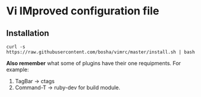 # Vi IMproved configuration file #

## Installation ##

    curl -s https://raw.githubusercontent.com/bosha/vimrc/master/install.sh | bash

**Also remember** what some of plugins have their one requipments. For example: 

1. TagBar -> ctags 
2. Command-T -> ruby-dev for build module.
